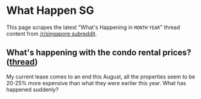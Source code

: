 # What Happen SG

This page scrapes the latest "What's Happening in `MONTH` `YEAR`" thread content from [/r/singapore subreddit](https://www.reddit.com/r/singapore/).

<!-- START HAPPENING -->
## What's happening with the condo rental prices? ([thread](https://www.reddit.com/r/singapore/comments/v64gol/whats_happening_with_the_condo_rental_prices/))

My current lease comes to an end this August, all the properties seem to be 20-25% more expensive than what they were earlier this year. What has happened suddenly?
<!-- END HAPPENING -->